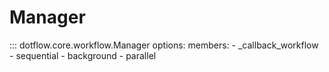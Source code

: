 # Manager

::: dotflow.core.workflow.Manager
    options:
        members:
            - _callback_workflow
            - sequential
            - background
            - parallel
